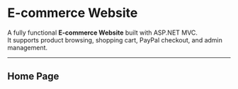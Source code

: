 #  E-commerce Website

A fully functional **E-commerce Website** built with ASP.NET MVC.  
It supports product browsing, shopping cart, PayPal checkout, and admin management.

---
## Home Page
